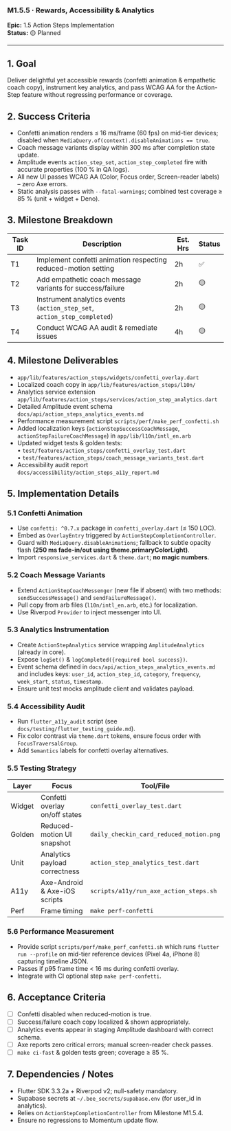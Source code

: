 ### M1.5.5 · Rewards, Accessibility & Analytics

**Epic:** 1.5 Action Steps Implementation\
**Status:** 🟡 Planned

---

## 1. Goal

Deliver delightful yet accessible rewards (confetti animation & empathetic coach
copy), instrument key analytics, and pass WCAG AA for the Action-Step feature
without regressing performance or coverage.

## 2. Success Criteria

- Confetti animation renders ≤ 16 ms/frame (60 fps) on mid-tier devices;
  disabled when `MediaQuery.of(context).disableAnimations == true`.
- Coach message variants display within 300 ms after completion state update.
- Amplitude events `action_step_set`, `action_step_completed` fire with accurate
  properties (100 % in QA logs).
- All new UI passes WCAG AA (Color, Focus order, Screen-reader labels) – zero
  Axe errors.
- Static analysis passes with `--fatal-warnings`; combined test coverage ≥ 85 %
  (unit + widget + Deno).

## 3. Milestone Breakdown

| Task ID | Description                                                              | Est. Hrs | Status |
| ------- | ------------------------------------------------------------------------ | -------- | ------ |
| T1      | Implement confetti animation respecting reduced-motion setting           | 2h       | ✅     |
| T2      | Add empathetic coach message variants for success/failure                | 2h       | 🟡     |
| T3      | Instrument analytics events (`action_step_set`, `action_step_completed`) | 2h       | 🟡     |
| T4      | Conduct WCAG AA audit & remediate issues                                 | 4h       | 🟡     |

## 4. Milestone Deliverables

- `app/lib/features/action_steps/widgets/confetti_overlay.dart`
- Localized coach copy in `app/lib/features/action_steps/l10n/`
- Analytics service extension
  `app/lib/features/action_steps/services/action_step_analytics.dart`
- Detailed Amplitude event schema `docs/api/action_steps_analytics_events.md`
- Performance measurement script `scripts/perf/make_perf_confetti.sh`
- Added localization keys (`actionStepSuccessCoachMessage`,
  `actionStepFailureCoachMessage`) in `app/lib/l10n/intl_en.arb`
- Updated widget tests & golden tests:\
  • `test/features/action_steps/confetti_overlay_test.dart`\
  • `test/features/action_steps/coach_message_variants_test.dart`
- Accessibility audit report `docs/accessibility/action_steps_a11y_report.md`

## 5. Implementation Details

### 5.1 Confetti Animation

- Use `confetti: ^0.7.x` package in `confetti_overlay.dart` (≤ 150 LOC).
- Embed as `OverlayEntry` triggered by `ActionStepCompletionController`.
- Guard with `MediaQuery.disableAnimations`; fallback to subtle opacity flash
  **(250 ms fade-in/out using theme.primaryColorLight)**.
- Import `responsive_services.dart` & `theme.dart`; **no magic numbers**.

### 5.2 Coach Message Variants

- Extend `ActionStepCoachMessenger` (new file if absent) with two methods:\
  `sendSuccessMessage()` and `sendFailureMessage()`.
- Pull copy from arb files (`l10n/intl_en.arb`, etc.) for localization.
- Use Riverpod `Provider` to inject messenger into UI.

### 5.3 Analytics Instrumentation

- Create `ActionStepAnalytics` service wrapping `AmplitudeAnalytics` (already in
  core).
- Expose `logSet()` & `logCompleted({required bool success})`.
- Event schema defined in `docs/api/action_steps_analytics_events.md` and
  includes keys: `user_id`, `action_step_id`, `category`, `frequency`,
  `week_start`, `status`, `timestamp`.
- Ensure unit test mocks amplitude client and validates payload.

### 5.4 Accessibility Audit

- Run `flutter_a11y_audit` script (see `docs/testing/flutter_testing_guide.md`).
- Fix color contrast via `theme.dart` tokens, ensure focus order with
  `FocusTraversalGroup`.
- Add `Semantics` labels for confetti overlay alternatives.

### 5.5 Testing Strategy

| Layer  | Focus                          | Tool/File                               |
| ------ | ------------------------------ | --------------------------------------- |
| Widget | Confetti overlay on/off states | `confetti_overlay_test.dart`            |
| Golden | Reduced-motion UI snapshot     | `daily_checkin_card_reduced_motion.png` |
| Unit   | Analytics payload correctness  | `action_step_analytics_test.dart`       |
| A11y   | Axe-Android & Axe-iOS scripts  | `scripts/a11y/run_axe_action_steps.sh`  |
| Perf   | Frame timing                   | `make perf-confetti`                    |

### 5.6 Performance Measurement

- Provide script `scripts/perf/make_perf_confetti.sh` which runs
  `flutter run --profile` on mid-tier reference devices (Pixel 4a, iPhone 8)
  capturing timeline JSON.
- Passes if p95 frame time < 16 ms during confetti overlay.
- Integrate with CI optional step `make perf-confetti`.

## 6. Acceptance Criteria

- [ ] Confetti disabled when reduced-motion is true.
- [ ] Success/failure coach copy localized & shown appropriately.
- [ ] Analytics events appear in staging Amplitude dashboard with correct
      schema.
- [ ] Axe reports zero critical errors; manual screen-reader check passes.
- [ ] `make ci-fast` & golden tests green; coverage ≥ 85 %.

## 7. Dependencies / Notes

- Flutter SDK 3.3.2a + Riverpod v2; null-safety mandatory.
- Supabase secrets at `~/.bee_secrets/supabase.env` (for user_id in analytics).
- Relies on `ActionStepCompletionController` from Milestone M1.5.4.
- Ensure no regressions to Momentum update flow.
